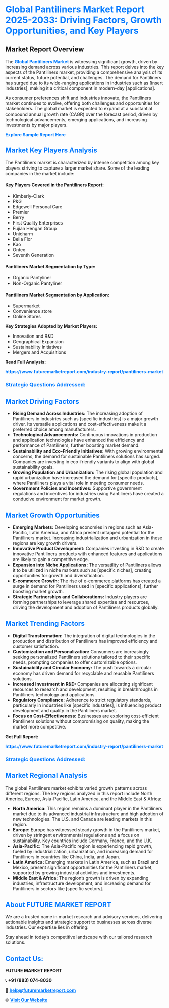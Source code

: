 <h1 style="color: #007BFF;">Global Pantiliners Market Report 2025-2033: Driving Factors, Growth Opportunities, and Key Players</h1>

<section id="overview">
<h2>Market Report Overview</h2>
<p>The <a href="https://www.futuremarketreport.com/industry-report/pantiliners-market" style="color: #007BFF; text-decoration: none;"><strong>Global Pantiliners Market</strong></a> is witnessing significant growth, driven by increasing demand across various industries. This report delves into the key aspects of the Pantiliners market, providing a comprehensive analysis of its current status, future potential, and challenges. The demand for Pantiliners has surged due to its wide-ranging applications in industries such as [insert industries], making it a critical component in modern-day [applications].</p>
<p>As consumer preferences shift and industries innovate, the Pantiliners market continues to evolve, offering both challenges and opportunities for stakeholders. The global market is expected to expand at a substantial compound annual growth rate (CAGR) over the forecast period, driven by technological advancements, emerging applications, and increasing investments by major players.</p>
</section>

<section id="overview">
<p><a href="https://www.futuremarketreport.com/request-sample/reportId=107887" style="color: #007BFF; text-decoration: none;"><strong>Explore Sample Report Here</strong></a></p>
</section>

<section id="key-players">
<h2 style="color: #007BFF;">Market Key Players Analysis</h2>
<p>The Pantiliners market is characterized by intense competition among key players striving to capture a larger market share. Some of the leading companies in the market include:</p>
<h4>Key Players Covered in the Pantiliners Report:</h4>
<ul><li>Kimberly-Clark</li><li>P&amp;G</li><li>Edgewell Personal Care</li><li>Premier</li><li>Berry</li><li>First Quality Enterprises</li><li>Fujian Hengan Group</li><li>Unicharm</li><li>Bella Flor</li><li>Kao</li><li>Ontex</li><li>Seventh Generation</li></ul>
<h4>Pantiliners Market Segmentation by Type:</h4>
<ul><li>Organic Pantyliner</li><li>Non-Organic Pantyliner</li></ul>

<h4>Pantiliners Market Segmentation by Application:</h4>
<ul><li>Supermarket</li><li>Convenience store</li><li>Online Stores</li></ul>
<p><strong>Key Strategies Adopted by Market Players:</strong></p>
<ul>
<li>Innovation and R&D</li>
<li>Geographical Expansion</li>
<li>Sustainability Initiatives</li>
<li>Mergers and Acquisitions</li>
</ul>
</section>

<section>
<p><strong>Read Full Analysis: </strong></p><a href="https://www.futuremarketreport.com/industry-report/pantiliners-market" style="color: #007BFF; text-decoration: none;"><strong>https://www.futuremarketreport.com/industry-report/pantiliners-market</strong></a>
<h3 style="color: #007BFF;">Strategic Questions Addressed:</h3>
</section>

<section id="driving-factors">
<h2 style="color: #007BFF;">Market Driving Factors</h2>
<ul>
<li><strong>Rising Demand Across Industries:</strong> The increasing adoption of Pantiliners in industries such as [specific industries] is a major growth driver. Its versatile applications and cost-effectiveness make it a preferred choice among manufacturers.</li>
<li><strong>Technological Advancements:</strong> Continuous innovations in production and application technologies have enhanced the efficiency and performance of Pantiliners, further boosting market demand.</li>
<li><strong>Sustainability and Eco-Friendly Initiatives:</strong> With growing environmental concerns, the demand for sustainable Pantiliners solutions has surged. Companies are investing in eco-friendly variants to align with global sustainability goals.</li>
<li><strong>Growing Population and Urbanization:</strong> The rising global population and rapid urbanization have increased the demand for [specific products], where Pantiliners plays a vital role in meeting consumer needs.</li>
<li><strong>Government Policies and Incentives:</strong> Supportive government regulations and incentives for industries using Pantiliners have created a conducive environment for market growth.</li>
</ul>
</section>

<section id="growth-opportunities">
<h2 style="color: #007BFF;">Market Growth Opportunities</h2>
<ul>
<li><strong>Emerging Markets:</strong> Developing economies in regions such as Asia-Pacific, Latin America, and Africa present untapped potential for the Pantiliners market. Increasing industrialization and urbanization in these regions are key growth drivers.</li>
<li><strong>Innovative Product Development:</strong> Companies investing in R&D to create innovative Pantiliners products with enhanced features and applications are likely to gain a competitive edge.</li>
<li><strong>Expansion into Niche Applications:</strong> The versatility of Pantiliners allows it to be utilized in niche markets such as [specific niches], creating opportunities for growth and diversification.</li>
<li><strong>E-commerce Growth:</strong> The rise of e-commerce platforms has created a surge in demand for Pantiliners used in [specific applications], further boosting market growth.</li>
<li><strong>Strategic Partnerships and Collaborations:</strong> Industry players are forming partnerships to leverage shared expertise and resources, driving the development and adoption of Pantiliners products globally.</li>
</ul>
</section>

<section id="trending-factors">
<h2 style="color: #007BFF;">Market Trending Factors</h2>
<ul>
<li><strong>Digital Transformation:</strong> The integration of digital technologies in the production and distribution of Pantiliners has improved efficiency and customer satisfaction.</li>
<li><strong>Customization and Personalization:</strong> Consumers are increasingly seeking personalized Pantiliners solutions tailored to their specific needs, prompting companies to offer customizable options.</li>
<li><strong>Sustainability and Circular Economy:</strong> The push towards a circular economy has driven demand for recyclable and reusable Pantiliners solutions.</li>
<li><strong>Increased Investment in R&D:</strong> Companies are allocating significant resources to research and development, resulting in breakthroughs in Pantiliners technology and applications.</li>
<li><strong>Regulatory Compliance:</strong> Adherence to strict regulatory standards, particularly in industries like [specific industries], is influencing product development and quality in the Pantiliners market.</li>
<li><strong>Focus on Cost-Effectiveness:</strong> Businesses are exploring cost-efficient Pantiliners solutions without compromising on quality, making the market more competitive.</li>
</ul>
</section>

<section>
<p><strong>Get Full Report: </strong></p><a href="https://www.futuremarketreport.com/industry-report/pantiliners-market" style="color: #007BFF; text-decoration: none;"><strong>https://www.futuremarketreport.com/industry-report/pantiliners-market</strong></a>
<h3 style="color: #007BFF;">Strategic Questions Addressed:</h3>
</section>


<section id="regional-analysis">
<h2 style="color: #007BFF;">Market Regional Analysis</h2>
<p>The global Pantiliners market exhibits varied growth patterns across different regions. The key regions analyzed in this report include North America, Europe, Asia-Pacific, Latin America, and the Middle East & Africa:</p>
<ul>
<li><strong>North America:</strong> This region remains a dominant player in the Pantiliners market due to its advanced industrial infrastructure and high adoption of new technologies. The U.S. and Canada are leading markets in this region.</li>
<li><strong>Europe:</strong> Europe has witnessed steady growth in the Pantiliners market, driven by stringent environmental regulations and a focus on sustainability. Key countries include Germany, France, and the U.K.</li>
<li><strong>Asia-Pacific:</strong> The Asia-Pacific region is experiencing rapid growth, fueled by industrialization, urbanization, and increasing demand for Pantiliners in countries like China, India, and Japan.</li>
<li><strong>Latin America:</strong> Emerging markets in Latin America, such as Brazil and Mexico, present significant opportunities for the Pantiliners market, supported by growing industrial activities and investments.</li>
<li><strong>Middle East & Africa:</strong> The region’s growth is driven by expanding industries, infrastructure development, and increasing demand for Pantiliners in sectors like [specific sectors].</li>
</ul>
</section>

<footer>
<h2 style="color: #007BFF;">About FUTURE MARKET REPORT</h2>
<p>We are a trusted name in market research and advisory services, delivering actionable insights and strategic support to businesses across diverse industries. Our expertise lies in offering:</p>

<p>Stay ahead in today’s competitive landscape with our tailored research solutions.</p>

<h2 style="color: #007BFF;">Contact Us:</h2>
<p><strong>FUTURE MARKET REPORT</strong></p>
<p>📞 <strong>+91 (883) 074-8030</strong></p>
<p>📧 <strong><a href="mailto:help@futuremarketreport.com" style="color: #007BFF;">help@futuremarketreport.com</a></strong></p>
<p>🌐 <strong><a href="https://www.futuremarketreport.com/" style="color: #007BFF;">Visit Our Website</a></strong></p>
</footer>